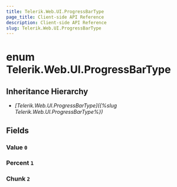 ```yaml
---
title: Telerik.Web.UI.ProgressBarType
page_title: Client-side API Reference
description: Client-side API Reference
slug: Telerik.Web.UI.ProgressBarType
---
```


# enum Telerik.Web.UI.ProgressBarType

## Inheritance Hierarchy

* *[Telerik.Web.UI.ProgressBarType]({%slug Telerik.Web.UI.ProgressBarType%})*

## Fields

### Value `0`

### Percent `1`

### Chunk `2`


